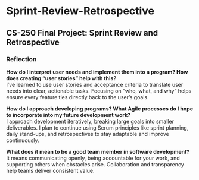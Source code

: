 # Sprint-Review-Retrospective
## CS-250 Final Project: Sprint Review and Retrospective

### Reflection
**How do I interpret user needs and implement them into a program? How does creating “user stories” help with this?**  
I’ve learned to use user stories and acceptance criteria to translate user needs into clear, actionable tasks. Focusing on “who, what, and why” helps ensure every feature ties directly back to the user’s goals.

**How do I approach developing programs? What Agile processes do I hope to incorporate into my future development work?**  
I approach development iteratively, breaking large goals into smaller deliverables. I plan to continue using Scrum principles like sprint planning, daily stand-ups, and retrospectives to stay adaptable and improve continuously.

**What does it mean to be a good team member in software development?**  
It means communicating openly, being accountable for your work, and supporting others when obstacles arise. Collaboration and transparency help teams deliver consistent value.
